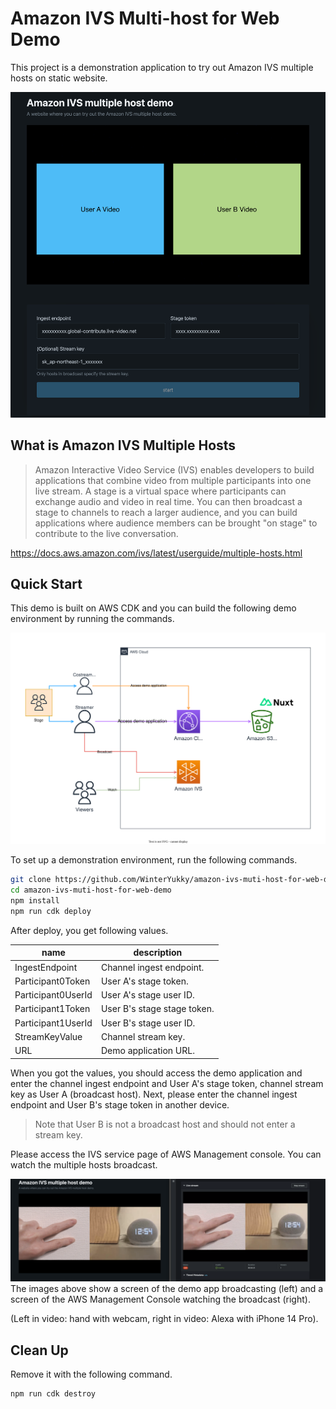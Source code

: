 # Amazon IVS Multi-host for Web Demo

This project is a demonstration application to try out Amazon IVS multiple hosts on static website.

![Image](./images/website-overview.png)

## What is Amazon IVS Multiple Hosts

> Amazon Interactive Video Service (IVS) enables developers to build applications that combine video from multiple participants into one live stream. A stage is a virtual space where participants can exchange audio and video in real time. You can then broadcast a stage to channels to reach a larger audience, and you can build applications where audience members can be brought "on stage" to contribute to the live conversation.

https://docs.aws.amazon.com/ivs/latest/userguide/multiple-hosts.html

## Quick Start

This demo is built on AWS CDK and you can build the following demo environment by running the commands.

![demo architecture](./images/demo-architecture.svg)

To set up a demonstration environment, run the following commands.

```bash
git clone https://github.com/WinterYukky/amazon-ivs-muti-host-for-web-demo.git
cd amazon-ivs-muti-host-for-web-demo
npm install
npm run cdk deploy
```

After deploy, you get following values.

| name               | description                 |
| ------------------ | --------------------------- |
| IngestEndpoint     | Channel ingest endpoint.    |
| Participant0Token  | User A's stage token.       |
| Participant0UserId | User A's stage user ID.     |
| Participant1Token  | User B's stage stage token. |
| Participant1UserId | User B's stage user ID.     |
| StreamKeyValue     | Channel stream key.         |
| URL                | Demo application URL.       |

When you got the values, you should access the demo application and enter the channel ingest endpoint and User A's stage token, channel stream key as User A (broadcast host).
Next, please enter the channel ingest endpoint and User B's stage token in another device.

> Note that User B is not a broadcast host and should not enter a stream key.

Please access the IVS service page of AWS Management console. You can watch the multiple hosts broadcast.

![multiple hosts broadcast](./images/broadcast-demo.png)  
The images above show a screen of the demo app broadcasting (left) and a screen of the AWS Management Console watching the broadcast (right).

(Left in video: hand with webcam, right in video: Alexa with iPhone 14 Pro).

## Clean Up

Remove it with the following command.

```bash
npm run cdk destroy
```
